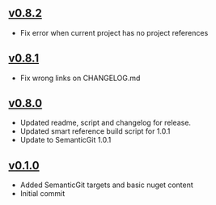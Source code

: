 ## [v0.8.2](https://github.com/kzu/SmartReferences/releases/tag/v0.8.2)
- Fix error when current project has no project references

## [v0.8.1](https://github.com/kzu/SmartReferences/releases/tag/v0.8.1)
- Fix wrong links on CHANGELOG.md

## [v0.8.0](https://github.com/kzu/SmartReferences/releases/tag/v0.8.0)
- Updated readme, script and changelog for release.
- Updated smart reference build script for 1.0.1
- Update to SemanticGit 1.0.1

## [v0.1.0](https://github.com/kzu/SmartReferences/releases/tag/v0.1.0)
- Added SemanticGit targets and basic nuget content
- Initial commit


